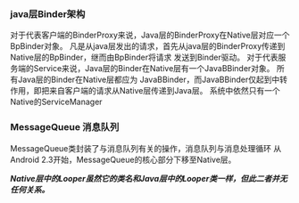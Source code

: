 ### java层Binder架构
 对于代表客户端的BinderProxy来说，Java层的BinderProxy在Native层对应一个BpBinder对象。
 凡是从java层发出的请求，首先从java层的BinderProxy传递到Native层的BpBinder，继而由BpBinder将请求
 发送到Binder驱动。
 对于代表服务端的Service来说，Java层的Binder在Native层有一个JavaBBinder对象。 所有Java层的Binder在Native层都应为
 JavaBBinder，而JavaBBinder仅起到中转作用，即把来自客户端的请求从Native层传递到Java层。
 系统中依然只有一个Native的ServiceManager

### MessageQueue 消息队列

MessageQueue类封装了与消息队列有关的操作，消息队列与消息处理循环
从Android 2.3开始，MessageQueue的核心部分下移至Native层。

***Native层中的Looper虽然它的类名和Java层中的Looper类一样，但此二者并无任何关系。***




